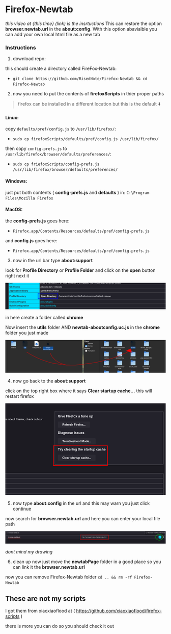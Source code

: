 # Firefox-Newtab
*this video at {this time} (link) is the insrtuctions*
This can restore the option **browser.newtab.url** in the **about:config**.
With this option abavialble you can add your own local html file as a new tab

### Instructions
1. download repo:

  this should create a directory called FireFox-Newtab:

- `git clone https://github.com/RisedNote/Firefox-Newtab && cd Firefox-Newtab`

2. now you need to put the contents of **firefoxScripts** in thier proper paths
> firefox can be installed in a different location but this is the default :arrow_down:

#### Linux:
copy `defaults/pref/config.js` to `/usr/lib/firefox/`:

- `sudo cp firefoxScripts/defaults/pref/config.js /usr/lib/firefox/`

then copy `config-prefs.js` to `/usr/lib/firefox/browser/defaults/preferences/`:

- `sudo cp friefoxScripts/config-prefs.js /usr/lib/firefox/browser/defaults/preferences/`

#### Windows:
just put both contents ( **config-prefs.js** and **defaults** ) in: `C:\Program Files\Mozilla Firefox`

#### MacOS:
the **config-prefs.js** goes here:

- `Firefox.app/Contents/Resources/defaults/pref/config-prefs.js`

and **config.js** goes here:

- `Firefox.app/Contents/Resources/defaults/pref/config-prefs.js`

3. now in the url bar type **about:support**

  look for **Profile Directory** or **Profile Folder** and click on the **open** button right next it

  ![click open screenshot](.screenshots/open.png)

  in here create a folder called **chrome**

  Now insert the **utils** folder AND **newtab-aboutconfig.uc.js** in the **chrome** folder you just made

  ![move into chorme screenshot](.screenshots/intheChrome.png)
  
4. now go back to the **about:support**
  
  click on the top right box where it says **Clear startup cache...** this will restart firefox

  ![restart firefox screenshot](.screenshots/restartFirefox.png)

5. now type **about:config** in the url and this may warn you just click continue

  now search for **browser.newtab.url** and here you can enter your local file path

  ![screenshot on newtab option](.screenshots/localfileCheck.png)

  *dont mind my drawing*
  
6. clean up
  now just move the **newtabPage** folder in a good place so you can link it the **browser.newtab.url**

  now you can remove Firefox-Newtab folder
  `cd .. && rm -rf Firefox-Newtab`

## These are not my scripts
I got them from xiaoxiaoflood at ( https://github.com/xiaoxiaoflood/firefox-scripts )

there is more you can do so you should check it out
